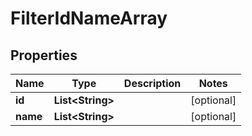 
# FilterIdNameArray

## Properties
Name | Type | Description | Notes
------------ | ------------- | ------------- | -------------
**id** | **List&lt;String&gt;** |  |  [optional]
**name** | **List&lt;String&gt;** |  |  [optional]



